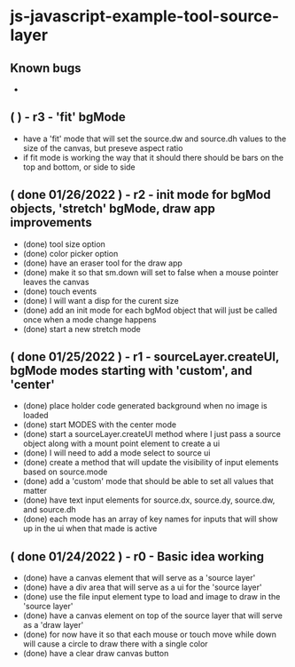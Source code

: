 # js-javascript-example-tool-source-layer

## Known bugs
* 

<!-- Maintenance -->


<!-- Additional Features -->

## ( ) - r3 - 'fit' bgMode
* have a 'fit' mode that will set the source.dw and source.dh values to the size of the canvas, but preseve aspect ratio
* if fit mode is working the way that it should there should be bars on the top and bottom, or side to side

## ( done 01/26/2022 ) - r2 - init mode for bgMod objects, 'stretch' bgMode, draw app improvements
* (done) tool size option
* (done) color picker option
* (done) have an eraser tool for the draw app
* (done) make it so that sm.down will set to false when a mouse pointer leaves the canvas
* (done) touch events
* (done) I will want a disp for the curent size
* (done) add an init mode for each bgMod object that will just be called once when a mode change happens
* (done) start a new stretch mode

<!-- Minimum Viable Product -->

## ( done 01/25/2022 ) - r1 - sourceLayer.createUI, bgMode modes starting with 'custom', and 'center'
<!-- source layer -->
* (done) place holder code generated background when no image is loaded
* (done) start MODES with the center mode
* (done) start a sourceLayer.createUI method where I just pass a source object along with a mount point element to create a ui
* (done) I will need to add a mode select to source ui
* (done) create a method that will update the visibility of input elements based on source.mode
* (done) add a 'custom' mode that should be able to set all values that matter
* (done) have text input elements for source.dx, source.dy, source.dw, and source.dh
* (done) each mode has an array of key names for inputs that will show up in the ui when that made is active

## ( done 01/24/2022 ) - r0 - Basic idea working
* (done) have a canvas element that will serve as a 'source layer'
* (done) have a div area that will serve as a ui for the 'source layer'
* (done) use the file input element type to load and image to draw in the 'source layer'
* (done) have a canvas element on top of the source layer that will serve as a 'draw layer'
* (done) for now have it so that each mouse or touch move while down will cause a circle to draw there with a single color
* (done) have a clear draw canvas button